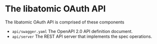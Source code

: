 # The libatomic OAuth API

The libatomic OAuth API is comprised of these components

- `api/swagger.yaml` The OpenAPI 2.0 API definition document.
- `api/server` The REST API server that implements the spec operations.



